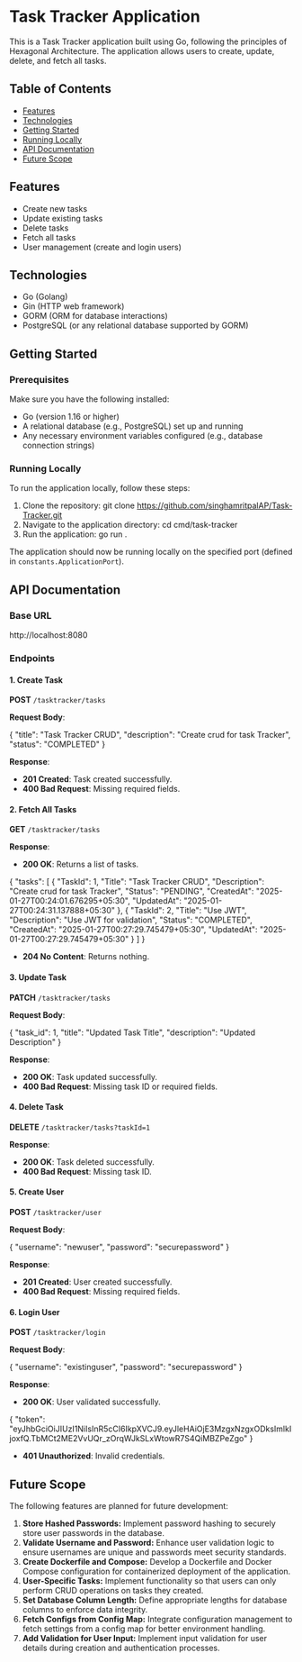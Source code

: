 # Task Tracker Application

This is a Task Tracker application built using Go, following the principles of Hexagonal Architecture. 
The application allows users to create, update, delete, and fetch all tasks.

## Table of Contents

- [Features](#features)
- [Technologies](#technologies)
- [Getting Started](#getting-started)
- [Running Locally](#running-locally)
- [API Documentation](#api-documentation)
- [Future Scope](#future-scope)

## Features

- Create new tasks
- Update existing tasks
- Delete tasks
- Fetch all tasks
- User management (create and login users)

## Technologies

- Go (Golang)
- Gin (HTTP web framework)
- GORM (ORM for database interactions)
- PostgreSQL (or any relational database supported by GORM)

## Getting Started

### Prerequisites

Make sure you have the following installed:

- Go (version 1.16 or higher)
- A relational database (e.g., PostgreSQL) set up and running
- Any necessary environment variables configured (e.g., database connection strings)

### Running Locally

To run the application locally, follow these steps:

1. Clone the repository: git clone https://github.com/singhamritpalAP/Task-Tracker.git
2. Navigate to the application directory: cd cmd/task-tracker
3. Run the application: go run .


The application should now be running locally on the specified port (defined in `constants.ApplicationPort`).

## API Documentation

### Base URL
http://localhost:8080

### Endpoints

#### 1. Create Task

**POST** `/tasktracker/tasks`

**Request Body**:

{
"title": "Task Tracker CRUD",
"description": "Create crud for task Tracker",
"status": "COMPLETED"
}


**Response**:
- **201 Created**: Task created successfully.
- **400 Bad Request**: Missing required fields.

#### 2. Fetch All Tasks

**GET** `/tasktracker/tasks`

**Response**:
- **200 OK**: Returns a list of tasks.

{
"tasks": [
{
"TaskId": 1,
"Title": "Task Tracker CRUD",
"Description": "Create crud for task Tracker",
"Status": "PENDING",
"CreatedAt": "2025-01-27T00:24:01.676295+05:30",
"UpdatedAt": "2025-01-27T00:24:31.137888+05:30"
},
{
"TaskId": 2,
"Title": "Use JWT",
"Description": "Use JWT for validation",
"Status": "COMPLETED",
"CreatedAt": "2025-01-27T00:27:29.745479+05:30",
"UpdatedAt": "2025-01-27T00:27:29.745479+05:30"
}
]
}

- **204 No Content**: Returns nothing.


#### 3. Update Task

**PATCH** `/tasktracker/tasks`

**Request Body**:

{
"task_id": 1,
"title": "Updated Task Title",
"description": "Updated Description"
}

**Response**:
- **200 OK**: Task updated successfully.
- **400 Bad Request**: Missing task ID or required fields.

#### 4. Delete Task

**DELETE** `/tasktracker/tasks?taskId=1`

**Response**:
- **200 OK**: Task deleted successfully.
- **400 Bad Request**: Missing task ID.

#### 5. Create User

**POST** `/tasktracker/user`

**Request Body**:

{
"username": "newuser",
"password": "securepassword"
}

**Response**:
- **201 Created**: User created successfully.
- **400 Bad Request**: Missing required fields.

#### 6. Login User

**POST** `/tasktracker/login`

**Request Body**:

{
"username": "existinguser",
"password": "securepassword"
}

**Response**:
- **200 OK**: User validated successfully.

{
  "token": "eyJhbGciOiJIUzI1NiIsInR5cCI6IkpXVCJ9.eyJleHAiOjE3MzgxNzgxODksImlkIjoxfQ.TbMCt2ME2VvUQr_zOrqWJkSLxWtowR7S4QiMBZPeZgo"
}
- **401 Unauthorized**: Invalid credentials.


## Future Scope

The following features are planned for future development:

1. **Store Hashed Passwords:** Implement password hashing to securely store user passwords in the database.
2. **Validate Username and Password:** Enhance user validation logic to ensure usernames are unique and passwords meet security standards.
3. **Create Dockerfile and Compose:** Develop a Dockerfile and Docker Compose configuration for containerized deployment of the application.
4. **User-Specific Tasks:** Implement functionality so that users can only perform CRUD operations on tasks they created.
5. **Set Database Column Length:** Define appropriate lengths for database columns to enforce data integrity.
6. **Fetch Configs from Config Map:** Integrate configuration management to fetch settings from a config map for better environment handling.
7. **Add Validation for User Input:** Implement input validation for user details during creation and authentication processes.